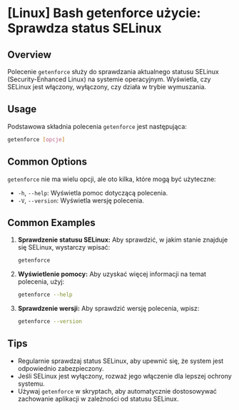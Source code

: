 # [Linux] Bash getenforce użycie: Sprawdza status SELinux

## Overview
Polecenie `getenforce` służy do sprawdzania aktualnego statusu SELinux (Security-Enhanced Linux) na systemie operacyjnym. Wyświetla, czy SELinux jest włączony, wyłączony, czy działa w trybie wymuszania.

## Usage
Podstawowa składnia polecenia `getenforce` jest następująca:

```bash
getenforce [opcje]
```

## Common Options
`getenforce` nie ma wielu opcji, ale oto kilka, które mogą być użyteczne:

- `-h`, `--help`: Wyświetla pomoc dotyczącą polecenia.
- `-V`, `--version`: Wyświetla wersję polecenia.

## Common Examples

1. **Sprawdzenie statusu SELinux:**
   Aby sprawdzić, w jakim stanie znajduje się SELinux, wystarczy wpisać:
   ```bash
   getenforce
   ```

2. **Wyświetlenie pomocy:**
   Aby uzyskać więcej informacji na temat polecenia, użyj:
   ```bash
   getenforce --help
   ```

3. **Sprawdzenie wersji:**
   Aby sprawdzić wersję polecenia, wpisz:
   ```bash
   getenforce --version
   ```

## Tips
- Regularnie sprawdzaj status SELinux, aby upewnić się, że system jest odpowiednio zabezpieczony.
- Jeśli SELinux jest wyłączony, rozważ jego włączenie dla lepszej ochrony systemu.
- Używaj `getenforce` w skryptach, aby automatycznie dostosowywać zachowanie aplikacji w zależności od statusu SELinux.